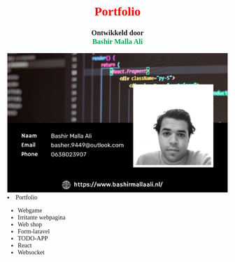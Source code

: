 <html lang="en">
<head>
  <meta charset="utf-8">
  <meta name="viewport" content="width=device-width, initial-scale=1">
  <meta name="description" content="">
  <meta name="author" content="Bashir Malla Ali">


  <!-- CSS FILES -->

  <link href="css/mijn-style.css](https://cdn.jsdelivr.net/npm/bootstrap@5.3.2/dist/css/bootstrap.min.css" rel="stylesheet">

</head>

<body>

<div style="font-family: 'Merienda One'">
<div style="text-align: center; ">
<h1 style="color: red; text-align: center;">Portfolio</h1>

<h3>Ontwikkeld door <br> <span style="color: #0f9d58">Bashir Malla Ali </span></h3>
</div>  
<img src="card-id.png">
<li>Portfolio</li>
<ul>
<li>Webgame</li>
<li>Irritante webpagina</li>
<li>Web shop</li>
<li>Form-laravel</li>
<li>TODO-APP</li>
<li>React</li>
<li>Websocket</li>


</ul>
</div>



</body>
</html>
